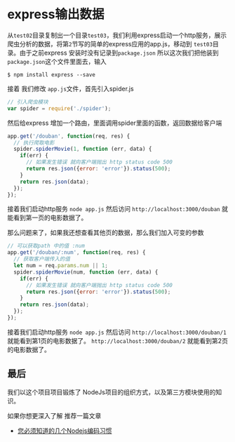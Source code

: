 # express输出数据

从`test02`目录复制出一个目录`test03`，我们利用express启动一个http服务，展示爬虫分析的数据，将第`2`节写的简单的express应用的app.js，移动到 `test03`目录。由于之前express 安装时没有记录到`package.json` 所以这次我们把他装到`package.json`这个文件里面去，输入
```
$ npm install express --save
```

接着 我们修改 `app.js`文件，首先引入spider.js
```js
// 引入爬虫模块
var spider = require('./spider');
```

然后给express 增加一个路由，里面调用spider里面的函数，返回数据给客户端
```js
app.get('/douban', function(req, res) {
  // 执行爬取电影
  spider.spiderMovie(1, function (err, data) {
    if(err) {
      // 如果发生错误 就向客户端抛出 http status code 500
      return res.json({error: 'error'}).status(500);
    }
    return res.json(data);
  });
});
```
接着我们启动http服务 `node app.js` 然后访问 `http://localhost:3000/douban` 就能看到第一页的电影数据了。

那么问题来了，如果我还想查看其他页的数据，那么我们加入可变的参数 
```js
// 可以获取path 中的值 :num
app.get('/douban/:num', function(req, res) {
  // 获取客户端传入的值
  let num = req.params.num || 1;
  spider.spiderMovie(num, function (err, data) {
    if(err) {
      // 如果发生错误 就向客户端抛出 http status code 500
      return res.json({error: 'error'}).status(500);
    }
    return res.json(data);
  });
});
```
接着我们启动http服务 `node app.js` 然后访问 `http://localhost:3000/douban/1` 就能看到第1页的电影数据了。
`http://localhost:3000/douban/2` 就能看到第2页的电影数据了。


## 最后

我们以这个项目项目锻炼了 NodeJs项目的组织方式，以及第三方模块使用的知识。

如果你想更深入了解
推荐一篇文章
* [您必须知道的几个Nodejs编码习惯](https://github.com/imfly/bitcoin-on-nodejs/blob/master/2-Node.js入门指南/4-您必须知道的几个Nodejs编码习惯.md#概念理解-1)
